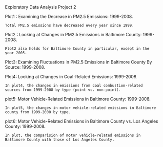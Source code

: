 Exploratory Data Analysis Project 2

Plot1 : Examining the Decrease in PM2.5 Emissions: 1999-2008.

	Total PM2.5 emissions have decreased every year since 1999.

Plot2 : Looking at Changes in PM2.5 Emissions in Baltimore County: 1999-2008.

	Plot2 also holds for Baltimore County in particular, except in the year 2005.

Plot3: Examining Fluctuations in PM2.5 Emissions in Baltimore County By Source: 1999-2008.

Plot4: Looking at Changes in Coal-Related Emissions: 1999-2008.

	In plot4, the changes in emissions from coal combustion-related sources from 1999-2008 by type (point vs. non-point).

plot5: Motor Vehicle-Related Emissions in Baltimore County: 1999-2008.

	In plot5, the changes in motor vehicle-related emissions in Baltimore county from 1999-2008 by type.	

plot6: Motor Vehicle-Related Emissions in Baltimore County vs. Los Angeles County: 1999-2008.
	
	In plot, the comparision of motor vehicle-related emissions in Baltimore County with those of Los Angeles County.

